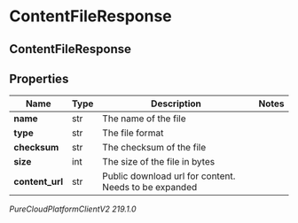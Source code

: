 # ContentFileResponse

## ContentFileResponse

## Properties

|Name | Type | Description | Notes|
|------------ | ------------- | ------------- | -------------|
| **name** | str | The name of the file | |
| **type** | str | The file format | |
| **checksum** | str | The checksum of the file | |
| **size** | int | The size of the file in bytes | |
| **content_url** | str | Public download url for content. Needs to be expanded | |



_PureCloudPlatformClientV2 219.1.0_
